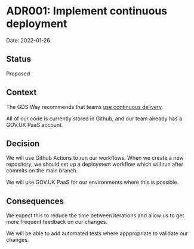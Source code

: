 # ADR001: Implement continuous deployment

Date: 2022-01-26

## Status

Proposed

## Context

The GDS Way recommends that teams [use continuous delivery](https://gds-way.cloudapps.digital/standards/continuous-delivery.html#use-continuous-delivery). 

All of our code is currently stored in Github, and our team already has a GOV.UK PaaS account.

## Decision

We will use Github Actions to run our workflows. When we create a new repository, we should set up a deployment workflow which will run after commits on the main branch.

We will use GOV.UK PaaS for our environments where this is possible.

## Consequences

We expect this to reduce the time between iterations and allow us to get more frequent feedback on our changes.

We will be able to add automated tests where apppropriate to validate our changes.
